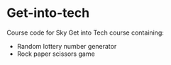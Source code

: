 # Get-into-tech
Course code for Sky Get into Tech course containing:
- Random lottery number generator 
- Rock paper scissors game
